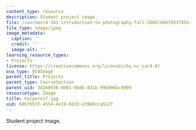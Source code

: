 ```yaml
---
content_type: resource
description: Student project image.
file: /courses/4-341-introduction-to-photography-fall-2002/60b7b53745544e19bb33e3908cca512f_halpern17.jpg
file_type: image/jpeg
image_metadata:
  caption: ''
  credit: ''
  image-alt: ''
learning_resource_types:
- Projects
license: https://creativecommons.org/licenses/by-nc-sa/4.0/
ocw_type: OCWImage
parent_title: Projects
parent_type: CourseSection
parent_uid: 34260936-dd81-9b86-831b-996996bc9909
resourcetype: Image
title: halpern17.jpg
uid: 60b7b537-4554-4e19-bb33-e3908cca512f
---
```

Student project image.